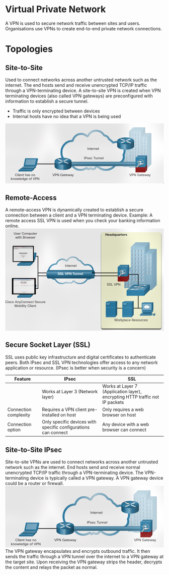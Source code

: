 # Virtual Private Network

A VPN is used to secure network traffic between sites and users. Organisations use VPNs to create end-to-end private network connections.

# Topologies
## Site-to-Site
Used to connect networks across another untrusted network such as the internet.
The end hosts send and receive unencrypted TCP/IP traffic through a VPN-terminating device.
A site-to-site VPN is created when VPN terminating devices (also called VPN gateways) are preconfigured with information to establish a secure tunnel.
- Traffic is only encrypted between devices
- Internal hosts have no idea that a VPN is being used

![](/Images/VPN2.png)

## Remote-Access
A remote-access VPN is dynamically created to establish a secure connection between a client and a VPN terminating device.
Example: A remote access SSL VPN is used when you check your banking information online.
![](/Images/VPN1.png)

## Secure Socket Layer (SSL)
SSL uses public key infrastructure and digital certificates to authenticate peers.
Both IPsec and SSL VPN technologies offer access to any network application or resource.
(IPsec is better when security is a concern)

| Feature               | IPsec                                                          | SSL                                                                          |
| --------------------- | -------------------------------------------------------------- | ---------------------------------------------------------------------------- |
|                       | Works at Layer 3 (Network layer)                               | Works at Layer 7 (Application layer), encrypting HTTP traffic not IP packets |
| Connection complexity | Requires a VPN client pre-installed on host                    | Only requires a web browser on host                                          |
| Connection option     | Only specific devices with specific configurations can connect | Any device with a web browser can connect                                    |
## Site-to-Site IPsec
Site-to-site VPNs are used to connect networks across another untrusted network such as the internet. End hosts send and receive normal unencrypted TCP/IP traffic through a VPN-terminating device. 
The VPN-terminating device is typically called a VPN gateway. A VPN gateway device could be a router or firewall.
![](/Images/site-to-site_vpn.png)
The VPN gateway encapsulates and encrypts outbound traffic. It then sends the traffic through a VPN tunnel over the internet to a VPN gateway at the target site. Upon receiving the VPN gateway strips the header, decrypts the content and relays the packet as normal.


